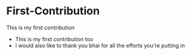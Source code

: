 # First-Contribution
This is my first contribution

- This is my first contribution too
- I would also like to thank you bhai for all the efforts you're putting in
